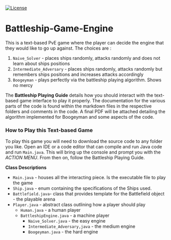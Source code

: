 [![License](https://img.shields.io/badge/License-Apache%202.0-blue.svg)](https://github.com/kj3moraes/Battleship-Game-Engine/blob/main/LICENSE)

# Battleship-Game-Engine
This is a text-based PvE game where the player can decide the engine that they would like to go up against. The choices are :
1. `Naive_Solver` - places ships randomly, attacks randomly and does not learn about ships positions
2. `Intermediate_Adversary` - places ships randomly, attacks randomly but remembers ships positions and increases attacks accordingly
3. `Boogeyman` - plays perfectly via the battleship playing algorithm. Shows no mercy


The **Battleship Playing Guide** details how you should interact with the text-based game interface to play it properly.
The documentation for the various parts of the code is found within the markdown files in the respective folders and 
comments in the code. A final PDF will be attached detailing the algorithm implemented for Boogeyman and some aspects
of the code.

### How to Play this Text-based Game
To play this game you will need to download the source code to any folder you like. Open an IDE or a code editor that
can compile and run Java code and run `Main.java`. This will bring up the console and prompt you with the _ACTION MENU_. 
From then on, follow the Battleship Playing Guide.

**Class Descriptions**
* `Main.java` - houses all the interacting piece. Is the executable file to play the game
* `Ship.java` - enum containing the specifications of the Ships used.
* `Battlefield.java`- class that provides template for the Battlefield object - the playable arena
* `Player.java` - abstract class outlining how a player should play
    * `Human.java` - a human player 
    * `BattleshipEngine.java` - a machine player 
        * `Naive_Solver.java` - the easy engine
        * `Intermediate_Adversary,java` - the medium engine   
        * `Boogeyman.java` - the hard engine
        


